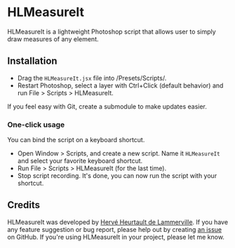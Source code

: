 # HLMeasureIt

HLMeasureIt is a lightweight Photoshop script that allows user to simply draw measures of any element.

## Installation

 * Drag the `HLMeasureIt.jsx` file into _<Photoshop Installation Folder>_/Presets/Scripts/.
 * Restart Photoshop, select a layer with Ctrl+Click (default behavior) and run File > Scripts > HLMeasureIt.

If you feel easy with Git, create a submodule to make updates easier.

### One-click usage

You can bind the script on a keyboard shortcut.

 * Open Window > Scripts, and create a new script. Name it `HLMeasureIt` and select your favorite keyboard shortcut.
 * Run File > Scripts > HLMeasureIt (for the last time).
 * Stop script recording. It's done, you can now run the script with your shortcut.

## Credits

HLMeasureIt was developed by [Hervé Heurtault de Lammerville](http://www.hervedroit.com). If you have any feature suggestion or bug report, please help out by creating [an issue](https://github.com/fiftydegrees/HLMeasureIt/issues/new) on GitHub. If you're using HLMeasureIt in your project, please let me know.